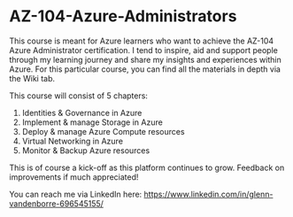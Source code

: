 # AZ-104-Azure-Administrators

This course is meant for Azure learners who want to achieve the AZ-104 Azure Administrator certification.
I tend to inspire, aid and support people through my learning journey and share my insights and experiences within Azure.
For this particular course, you can find all the materials in depth via the Wiki tab.

This course will consist of 5 chapters:
1. Identities & Governance in Azure
2. Implement & manage Storage in Azure
3. Deploy & manage Azure Compute resources
4. Virtual Networking in Azure
5. Monitor & Backup Azure resources

This is of course a kick-off as this platform continues to grow.
Feedback on improvements if much appreciated!

You can reach me via LinkedIn here: https://www.linkedin.com/in/glenn-vandenborre-696545155/
